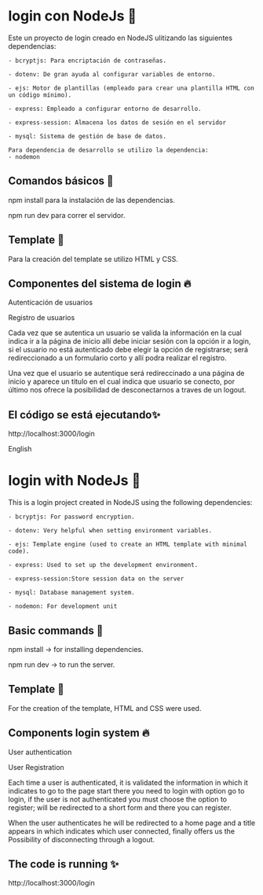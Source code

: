 
# login con NodeJs 📝  
Este un proyecto de login creado en NodeJS ulitizando las siguientes dependencias:
    
    - bcryptjs: Para encriptación de contraseñas.
    
    - dotenv: De gran ayuda al configurar variables de entorno.
    
    - ejs: Motor de plantillas (empleado para crear una plantilla HTML con un código mínimo).  
    
    - express: Empleado a configurar entorno de desarrollo.
    
    - express-session: Almacena los datos de sesión en el servidor
    
    - mysql: Sistema de gestión de base de datos. 
    
    Para dependencia de desarrollo se utilizo la dependencia:
    - nodemon

## Comandos básicos 🚀  
npm install para la instalación de las dependencias.

npm run dev para correr el servidor. 


## Template 💫
Para la creación del template se utilizo HTML y CSS.

## Componentes del sistema de login 🔥  
Autenticación de usuarios

Registro de usuarios

Cada vez que se autentica un usuario se valida 
la información en la cual indica ir a la página 
de inicio allí debe iniciar sesión con la opción 
ir a login, si el usuario no está autenticado debe 
elegir la opción de registrarse; será redireccionado 
a un formulario corto y allí podra realizar el registro.
    
Una vez que el usuario se autentique será redireccinado 
a una página de inicio y aparece un titulo en el cual 
indica que usuario se conecto, por último nos ofrece la 
posibilidad de desconectarnos a traves de un logout.


## El código se está ejecutando✨ 
http://localhost:3000/login 


English

# login with NodeJs 📝  
This is a login project created in NodeJS using the following dependencies:

    
    - bcryptjs: For password encryption.
    
    - dotenv: Very helpful when setting environment variables.
    
    - ejs: Template engine (used to create an HTML template with minimal code).  
    
    - express: Used to set up the development environment.
    
    - express-session:Store session data on the server
    
    - mysql: Database management system. 
    
    - nodemon: For development unit 

## Basic commands 🚀  
npm install -> for installing dependencies.

npm run dev -> to run the server.


## Template 💫
For the creation of the template, HTML and CSS were used.

## Components login system 🔥  
User authentication

User Registration

Each time a user is authenticated, it is validated
the information in which it indicates to go to the page
start there you need to login with option
go to login, if the user is not authenticated you must
choose the option to register; will be redirected
to a short form and there you can register.
    
When the user authenticates he will be redirected
to a home page and a title appears in which
indicates which user connected, finally offers us the
Possibility of disconnecting through a logout.


## The code is running ✨ 
http://localhost:3000/login 


